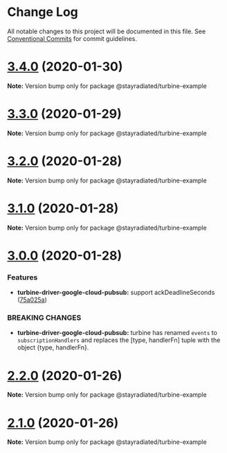 # Change Log

All notable changes to this project will be documented in this file.
See [Conventional Commits](https://conventionalcommits.org) for commit guidelines.

# [3.4.0](https://github.com/stayradiated/turbine/compare/v3.3.0...v3.4.0) (2020-01-30)

**Note:** Version bump only for package @stayradiated/turbine-example





# [3.3.0](https://github.com/stayradiated/turbine/compare/v3.2.0...v3.3.0) (2020-01-29)

**Note:** Version bump only for package @stayradiated/turbine-example





# [3.2.0](https://github.com/stayradiated/turbine/compare/v3.1.0...v3.2.0) (2020-01-28)

**Note:** Version bump only for package @stayradiated/turbine-example





# [3.1.0](https://github.com/stayradiated/turbine/compare/v3.0.0...v3.1.0) (2020-01-28)

**Note:** Version bump only for package @stayradiated/turbine-example





# [3.0.0](https://github.com/stayradiated/turbine/compare/v2.2.0...v3.0.0) (2020-01-28)


### Features

* **turbine-driver-google-cloud-pubsub:** support ackDeadlineSeconds ([75a025a](https://github.com/stayradiated/turbine/commit/75a025a21f3ea39648e39b503d827b5369a085f9))


### BREAKING CHANGES

* **turbine-driver-google-cloud-pubsub:** turbine has renamed `events` to `subscriptionHandlers`
and replaces the [type, handlerFn] tuple with the object {type, handlerFn}.





# [2.2.0](https://github.com/stayradiated/turbine/compare/v2.1.0...v2.2.0) (2020-01-26)

**Note:** Version bump only for package @stayradiated/turbine-example





# [2.1.0](https://github.com/stayradiated/turbine/compare/v2.0.0...v2.1.0) (2020-01-26)

**Note:** Version bump only for package @stayradiated/turbine-example
